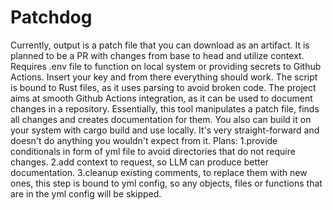 # Patchdog
Currently, output is a patch file that you can download as an artifact.
It is planned to be a PR with changes from base to head and utilize context.  
Requires .env file to function on local system or providing secrets to Github Actions. 
Insert your key and from there everything should work.
The script is bound to Rust files, as it uses parsing to avoid broken code. 
The project aims at smooth Github Actions integration, as it can be used to document changes in a repository.
Essentially, this tool manipulates a patch file, finds all changes and creates documentation for them.
You also can build it on your system with cargo build and use locally. It's very straight-forward and doesn't do 
anything you wouldn't expect from it.
    Plans: 
    1.provide conditionals in form of yml file to avoid directories that do not require changes.
    2.add context to request, so LLM can produce better documentation.
    3.cleanup existing comments, to replace them with new ones, this step is bound to yml config, so 
    any objects, files or functions that are in the yml config will be skipped.